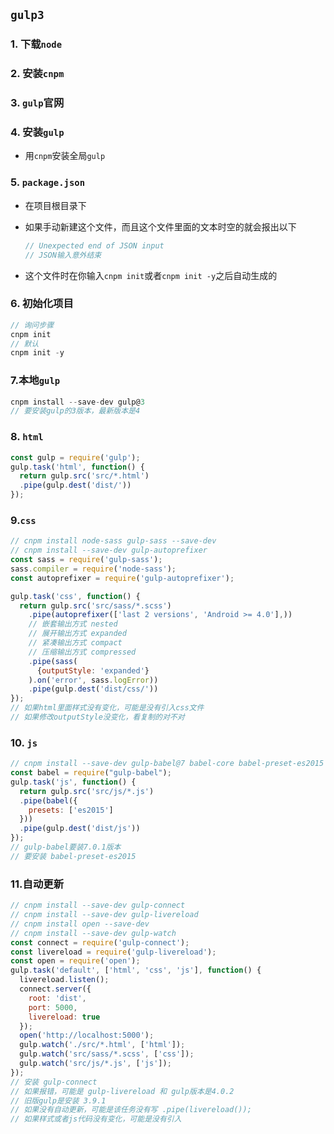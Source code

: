 ## `gulp3`

### 1. 下载`node`

### 2. 安装`cnpm`

### 3. `gulp`官网

### 4. 安装`gulp`

- 用`cnpm`安装全局`gulp`

### 5. `package.json`

- 在项目根目录下

- 如果手动新建这个文件，而且这个文件里面的文本时空的就会报出以下

  ```js
  // Unexpected end of JSON input
  // JSON输入意外结束
  ```

- 这个文件时在你输入`cnpm init`或者`cnpm init -y`之后自动生成的

### 6. 初始化项目

```js
// 询问步骤
cnpm init
// 默认
cnpm init -y
```

### 7.本地`gulp`

```js
cnpm install --save-dev gulp@3
// 要安装gulp的3版本，最新版本是4
```

### 8. `html`

```js
const gulp = require('gulp');
gulp.task('html', function() {
  return gulp.src('src/*.html')
  .pipe(gulp.dest('dist/'))
});
```

### 9.`css`

```js
// cnpm install node-sass gulp-sass --save-dev
// cnpm install --save-dev gulp-autoprefixer
const sass = require('gulp-sass');
sass.compiler = require('node-sass');
const autoprefixer = require('gulp-autoprefixer');

gulp.task('css', function() {
  return gulp.src('src/sass/*.scss')
    .pipe(autoprefixer(['last 2 versions', 'Android >= 4.0'],))
    // 嵌套输出方式 nested
    // 展开输出方式 expanded 
    // 紧凑输出方式 compact 
    // 压缩输出方式 compressed
    .pipe(sass(
      {outputStyle: 'expanded'}
    ).on('error', sass.logError))
    .pipe(gulp.dest('dist/css/'))
});
// 如果html里面样式没有变化，可能是没有引入css文件
// 如果修改outputStyle没变化，看复制的对不对
```

### 10. `js`

```js
// cnpm install --save-dev gulp-babel@7 babel-core babel-preset-es2015
const babel = require("gulp-babel");
gulp.task('js', function() {
  return gulp.src('src/js/*.js')
  .pipe(babel({
    presets: ['es2015']
  }))
  .pipe(gulp.dest('dist/js'))
});
// gulp-babel要装7.0.1版本
// 要安装 babel-preset-es2015
```

### 11.自动更新

```js
// cnpm install --save-dev gulp-connect
// cnpm install --save-dev gulp-livereload
// cnpm install open --save-dev
// cnpm install --save-dev gulp-watch
const connect = require('gulp-connect');
const livereload = require('gulp-livereload');
const open = require('open');
gulp.task('default', ['html', 'css', 'js'], function() {
  livereload.listen();
  connect.server({
    root: 'dist',
    port: 5000,
    livereload: true
  });
  open('http://localhost:5000');
  gulp.watch('./src/*.html', ['html']);
  gulp.watch('src/sass/*.scss', ['css']);
  gulp.watch('src/js/*.js', ['js']);
});
// 安装 gulp-connect
// 如果报错，可能是 gulp-livereload 和 gulp版本是4.0.2
// 旧版gulp是安装 3.9.1
// 如果没有自动更新，可能是该任务没有写 .pipe(livereload());
// 如果样式或者js代码没有变化，可能是没有引入
```


